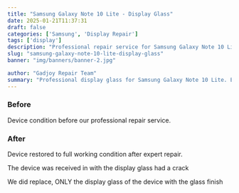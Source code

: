 ```yaml
---
title: "Samsung Galaxy Note 10 Lite - Display Glass"
date: 2025-01-21T11:37:31
draft: false
categories: ['Samsung', 'Display Repair']
tags: ['display']
description: "Professional repair service for Samsung Galaxy Note 10 Lite. Expert diagnosis and quality repairs in Bangalore."
slug: "samsung-galaxy-note-10-lite-display-glass"
banner: "img/banners/banner-2.jpg"

author: "Gadjoy Repair Team"
summary: "Professional display glass for Samsung Galaxy Note 10 Lite. Expert technicians, quality parts, warranty included."
---
```


### Before

Device condition before our professional repair service.

### After

Device restored to full working condition after expert repair.

The device was received in with the display glass had a crack

We did replace, ONLY the display glass of the device with the glass finish